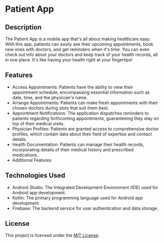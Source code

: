 # Patient App

## Description
The Patient App is a mobile app that's all about making healthcare easy. With this app, patients can easily see their upcoming appointments, book new ones with doctors, and get reminders when it's time. You can even check out info about your doctors and keep track of your health records, all in one place. It's like having your health right at your fingertips!

## Features
- Access Appointments: Patients have the ability to view their appointment schedule, encompassing essential information such as date, time, and the physician's name.
- Arrange Appointments: Patients can make fresh appointments with their chosen doctors during slots that suit them best.
- Appointment Notifications: The application dispatches reminders to patients regarding forthcoming appointments, guaranteeing they stay on top of their medical visits.
- Physician Profiles: Patients are granted access to comprehensive doctor profiles, which contain data about their field of expertise and contact details.
- Health Documentation: Patients can manage their health records, incorporating details of their medical history and prescribed medications.
- Additional Features

## Technologies Used
- Android Studio: The Integrated Development Environment (IDE) used for Android app development.
- Kotlin: The primary programming language used for Android app development.
- Firebase: The backend service for user authentication and data storage.

## License
This project is licensed under the [MIT License](LICENSE).
